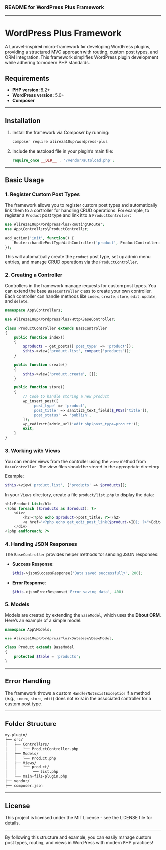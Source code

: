 ### **README for WordPress Plus Framework**

---

# **WordPress Plus Framework**

A Laravel-inspired micro-framework for developing WordPress plugins, providing a structured MVC approach with routing, custom post types, and ORM integration. This framework simplifies WordPress plugin development while adhering to modern PHP standards.

## **Requirements**

- **PHP version:** 8.2+
- **WordPress version:** 5.0+
- **Composer**

---

## **Installation**

1. Install the framework via Composer by running:

   ```bash
   composer require alireza10up/wordpress-plus
   ```

2. Include the autoload file in your plugin’s main file:

   ```php
   require_once __DIR__ . '/vendor/autoload.php';
   ```

---

## **Basic Usage**

### **1. Register Custom Post Types**

The framework allows you to register custom post types and automatically link them to a controller for handling CRUD operations. For example, to register a `Product` post type and link it to a `ProductController`:

```php
use Alireza10up\WordpressPlus\Routing\Router;
use App\Controllers\ProductController;

add_action('init', function() {
    Router::handlePostTypeWithController('product', ProductController::class);
});
```

This will automatically create the `product` post type, set up admin menu entries, and manage CRUD operations via the `ProductController`.

### **2. Creating a Controller**

Controllers in the framework manage requests for custom post types. You can extend the base `BaseController` class to create your own controller. Each controller can handle methods like `index`, `create`, `store`, `edit`, `update`, and `delete`.

```php
namespace App\Controllers;

use Alireza10up\WordpressPlus\Http\BaseController;

class ProductController extends BaseController
{
    public function index()
    {
        $products = get_posts(['post_type' => 'product']);
        $this->view('product.list', compact('products'));
    }

    public function create()
    {
        $this->view('product.create', []);
    }

    public function store()
    {
        // Code to handle storing a new product
        wp_insert_post([
            'post_type' => 'product',
            'post_title' => sanitize_text_field($_POST['title']),
            'post_status' => 'publish',
        ]);
        wp_redirect(admin_url('edit.php?post_type=product'));
        exit;
    }
}
```

### **3. Working with Views**

You can render views from the controller using the `view` method from `BaseController`. The view files should be stored in the appropriate directory.

Example:

```php
$this->view('product.list', ['products' => $products]);
```

In your `Views` directory, create a file `product/list.php` to display the data:

```php
<h1>Product List</h1>
<?php foreach ($products as $product): ?>
    <div>
        <h2><?php echo $product->post_title; ?></h2>
        <a href="<?php echo get_edit_post_link($product->ID); ?>">Edit</a>
    </div>
<?php endforeach; ?>
```

### **4. Handling JSON Responses**

The `BaseController` provides helper methods for sending JSON responses:

- **Success Response**:

    ```php
    $this->jsonSuccessResponse('Data saved successfully', 200);
    ```

- **Error Response**:

    ```php
    $this->jsonErrorResponse('Error saving data', 400);
    ```

### **5. Models**

Models are created by extending the `BaseModel`, which uses the **Dbout ORM**. Here’s an example of a simple model:

```php
namespace App\Models;

use Alireza10up\WordpressPlus\Database\BaseModel;

class Product extends BaseModel
{
    protected $table = 'products';
}
```

---

## **Error Handling**

The framework throws a custom `HandlerNotExistException` if a method (e.g., `index`, `store`, `edit`) does not exist in the associated controller for a custom post type.

---

## **Folder Structure**

```bash
my-plugin/
├── src/
│   ├── Controllers/
│   │   └── ProductController.php
│   ├── Models/
│   │   └── Product.php
│   ├── Views/
│   │   └── product/
│   │       └── list.php
│   └── main-file-plugin.php
├── vendor/
├── composer.json
```

---

## **License**

This project is licensed under the MIT License - see the LICENSE file for details.

---

By following this structure and example, you can easily manage custom post types, routing, and views in WordPress with modern PHP practices!